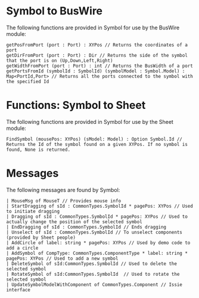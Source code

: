 # Symbol to BusWire

The following functions are provided in Symbol for use by the BusWire module:

```
getPosFromPort (port : Port) : XYPos // Returns the coordinates of a port
getDirFromPort (port : Port) : Dir // Returns the side of the symbol that the port is on (Up,Down,Left,Right)
getWidthFromPort (port : Port) : int // Returns the BusWidth of a port
getPortsFromId (symbolId : SymbolId) (symbolModel : Symbol.Model) : Map<PortId,Port> // Returns all the ports connected to the symbol with the specified Id
```

# Functions: Symbol to Sheet 

The following functions are provided in Symbol for use by the Sheet module:

```
FindSymbol (mousePos: XYPos) (sModel: Model) : Option Symbol.Id // Returns the Id of the symbol found on a given XYPos. If no symbol is found, None is returned.
```


# Messages

The following messages are found by Symbol:

```
| MouseMsg of MouseT // Provides mouse info
| StartDragging of sId : CommonTypes.SymbolId * pagePos: XYPos // Used to initiate dragging
| Dragging of sId : CommonTypes.SymbolId * pagePos: XYPos // Used to actually change the position of the selected symbol
| EndDragging of sId : CommonTypes.SymbolId // Ends dragging 
| Unselect of sId : CommonTypes.SymbolId // To unselect components (provided by Sheet people)
| AddCircle of label: string * pagePos: XYPos // Used by demo code to add a circle
| AddSymbol of CompType: CommonTypes.ComponentType * label: string * pagePos: XYPos // Used to add a new symbol
| DeleteSymbol of sId:CommonTypes.SymbolId // Used to delete the selected symbol
| RotateSymbol of sId:CommonTypes.SymbolId  // Used to rotate the selected symbol
| UpdateSymbolModelWithComponent of CommonTypes.Component // Issie interface
```
